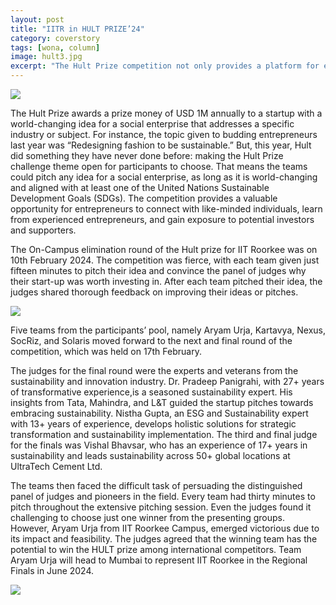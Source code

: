 ```yaml
---
layout: post
title: "IITR in HULT PRIZE’24"
category: coverstory
tags: [wona, column]
image: hult3.jpg
excerpt: "The Hult Prize competition not only provides a platform for entrepreneurs to showcase their ideas, but it also provides a valuable opportunity for networking and learning."
---
```


![](https://lh3.googleusercontent.com/drive-viewer/AKGpihY6ETEnSmQLttksinDevRBlCPxA5bclELk_tRuX-4JcKH15krMAaoHRkFmPOPWDxaVTXxK50-s_Jy7Tr2GhoA0n6dHh-VNqJAA=s1600-v0)


The Hult Prize awards a prize money of USD 1M annually to a startup with a world-changing idea for a social enterprise that addresses a specific industry or subject. For instance, the topic given to budding entrepreneurs last year was “Redesigning fashion to be sustainable.” But, this year, Hult did something they have never done before: making the Hult Prize challenge theme open for participants to choose. That means the teams could pitch any idea for a social enterprise, as long as it is world-changing and aligned with at least one of the United Nations Sustainable Development Goals (SDGs).
The competition provides a valuable opportunity for entrepreneurs to connect with like-minded individuals, learn from experienced entrepreneurs, and gain exposure to potential investors and supporters.


The On-Campus elimination round of the Hult prize for IIT Roorkee was on 10th February 2024. The competition was fierce, with each team given just fifteen minutes to pitch their idea and convince the panel of judges why their start-up was worth investing in. After each team pitched their idea, the judges shared thorough feedback on improving their ideas or pitches.

![](https://lh3.googleusercontent.com/drive-viewer/AKGpihZEGyGfK1uFL5eBoqne4ni0UZ19bPZMPqZxRAqYqndv1du42uzTldWIu0D6q-KbcJ_ZhMXnudawFdxU5hS4DKbXxh8tBVVgfaU=s1600-rw-v1)



Five teams from the participants’ pool, namely Aryam Urja, Kartavya, Nexus, SocRiz, and Solaris moved forward to the next and final round of the competition, which was held on 17th February.


The judges for the final round were the experts and veterans from the sustainability and innovation industry. Dr. Pradeep Panigrahi, with 27+ years of transformative experience,is a seasoned sustainability expert. His insights from Tata, Mahindra, and L&T guided the startup pitches towards embracing sustainability. Nistha Gupta, an ESG and Sustainability expert with 13+ years of experience, develops holistic solutions for strategic transformation and sustainability implementation. The third and final judge for the finals was Vishal Bhavsar, who has an experience of 17+ years in sustainability and leads sustainability across 50+ global locations at UltraTech Cement Ltd.


The teams then faced the difficult task of persuading the distinguished panel of judges and pioneers in the field. Every team had thirty minutes to pitch throughout the extensive pitching session. Even the judges found it challenging to choose just one winner from the presenting groups. However, Aryam Urja from IIT Roorkee Campus, emerged victorious due to its impact and feasibility. The judges agreed that the winning team has the potential to win the HULT prize among international competitors. 
Team Aryam Urja will head to Mumbai to represent IIT Roorkee in the Regional Finals in June 2024. 

![](https://lh3.googleusercontent.com/drive-viewer/AKGpihYsAhszgxNM1Yp5Le7t-vV_kwgU9a21LWPmzi3s4BGqGsP1fPj9OJBrSZc4ULpWNoykdTYnbOCxFfVu0XkdUV71265sH41J-A=s1600-rw-v1)
